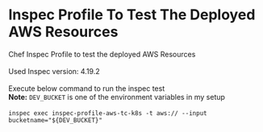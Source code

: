 # Inspec Profile To Test The Deployed AWS Resources
Chef Inspec Profile to test the deployed AWS Resources
<br/>
<br/>
Used Inspec version: 4.19.2
<br/>
<br/>
Execute below command to run the inspec test <br/>
**Note:** `DEV_BUCKET` is one of the environment variables in my setup <br/>
<br/>
`inspec exec inspec-profile-aws-tc-k8s -t aws:// --input bucketname="${DEV_BUCKET}"`
